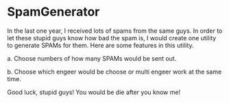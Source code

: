 # SpamGenerator

In the last one year, I received lots of spams from the same guys. In order to let these stupid guys know how bad the spam is, I would create one utility to generate SPAMs for them. Here are some features in this utility.

a. Choose numbers of how many SPAMs would be sent out. 

b. Choose which engeer would be choose or multi engeer work at the same time.

Good luck, stupid guys! You would be die after you know me!
